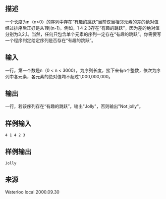 ## 描述


一个长度为n（n>0）的序列中存在“有趣的跳跃”当前仅当相邻元素的差的绝对值经过排序后正好是从1到(n-1)。例如，1 4 2 3存在“有趣的跳跃”，因为差的绝对值分别为3,2,1。当然，任何只包含单个元素的序列一定存在“有趣的跳跃”。你需要写一个程序判定给定序列是否存在“有趣的跳跃”。

## 输入


一行，第一个数是n（0 < n < 3000），为序列长度，接下来有n个整数，依次为序列中各元素，各元素的绝对值均不超过1,000,000,000。

## 输出


一行，若该序列存在“有趣的跳跃”，输出"Jolly"，否则输出"Not jolly"。

## 样例输入


```
4 1 4 2 3

```


## 样例输出


```
Jolly

```


## 来源


Waterloo local 2000.09.30

